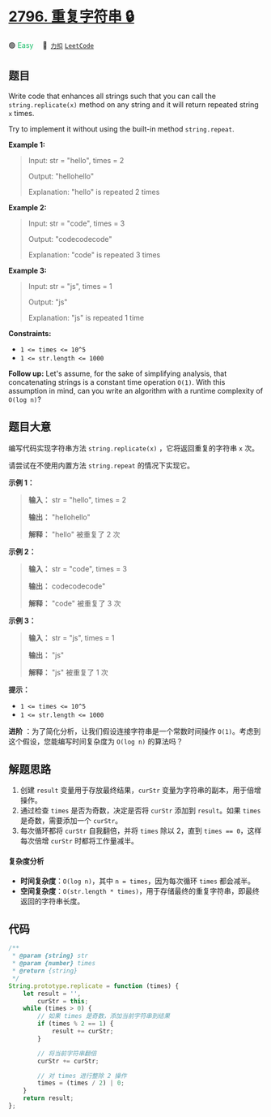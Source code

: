 # [2796. 重复字符串 🔒](https://2xiao.github.io/leetcode-js/problem/2796.html)

🟢 <font color=#15bd66>Easy</font>&emsp; 🔗&ensp;[`力扣`](https://leetcode.cn/problems/repeat-string) [`LeetCode`](https://leetcode.com/problems/repeat-string)

## 题目

Write code that enhances all strings such that you can call the
`string.replicate(x)` method on any string and it will return repeated string
`x` times.

Try to implement it without using the built-in method `string.repeat`.

**Example 1:**

> Input: str = "hello", times = 2
>
> Output: "hellohello"
>
> Explanation: "hello" is repeated 2 times

**Example 2:**

> Input: str = "code", times = 3
>
> Output: "codecodecode"
>
> Explanation: "code" is repeated 3 times

**Example 3:**

> Input: str = "js", times = 1
>
> Output: "js"
>
> Explanation: "js" is repeated 1 time

**Constraints:**

- `1 <= times <= 10^5`
- `1 <= str.length <= 1000`

**Follow up:** Let's assume, for the sake of simplifying analysis, that
concatenating strings is a constant time operation `O(1)`. With this
assumption in mind, can you write an algorithm with a runtime complexity of
`O(log n)`?

## 题目大意

编写代码实现字符串方法 `string.replicate(x)` ，它将返回重复的字符串 `x` 次。

请尝试在不使用内置方法 `string.repeat` 的情况下实现它。

**示例 1：**

> **输入：** str = "hello", times = 2
>
> **输出：** "hellohello"
>
> **解释：** "hello" 被重复了 2 次

**示例 2：**

> **输入：** str = "code", times = 3
>
> **输出：** codecodecode"
>
> **解释：** "code" 被重复了 3 次

**示例 3：**

> **输入：** str = "js", times = 1
>
> **输出：** "js"
>
> **解释：** "js" 被重复了 1 次

**提示：**

- `1 <= times <= 10^5`
- `1 <= str.length <= 1000`

**进阶** ：为了简化分析，让我们假设连接字符串是一个常数时间操作 `O(1)`。考虑到这个假设，您能编写时间复杂度为 `O(log n)` 的算法吗？

## 解题思路

1. 创建 `result` 变量用于存放最终结果，`curStr` 变量为字符串的副本，用于倍增操作。
2. 通过检查 `times` 是否为奇数，决定是否将 `curStr` 添加到 `result`。如果 `times` 是奇数，需要添加一个 `curStr`。
3. 每次循环都将 `curStr` 自我翻倍，并将 `times` 除以 2，直到 `times == 0`，这样每次倍增 `curStr` 时都将工作量减半。

#### 复杂度分析

- **时间复杂度**：`O(log n)`，其中 `n = times`，因为每次循环 `times` 都会减半。
- **空间复杂度**：`O(str.length * times)`，用于存储最终的重复字符串，即最终返回的字符串长度。

## 代码

```javascript
/**
 * @param {string} str
 * @param {number} times
 * @return {string}
 */
String.prototype.replicate = function (times) {
	let result = '',
		curStr = this;
	while (times > 0) {
		// 如果 times 是奇数，添加当前字符串到结果
		if (times % 2 == 1) {
			result += curStr;
		}

		// 将当前字符串翻倍
		curStr += curStr;

		// 对 times 进行整除 2 操作
		times = (times / 2) | 0;
	}
	return result;
};
```
